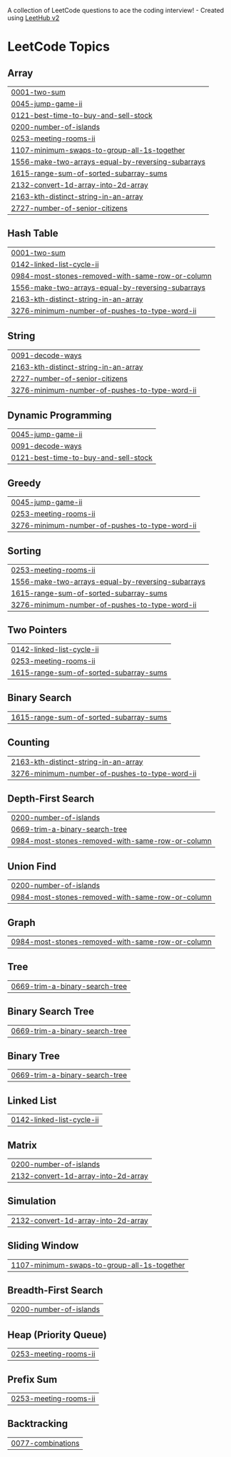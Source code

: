 A collection of LeetCode questions to ace the coding interview! - Created using [LeetHub v2](https://github.com/arunbhardwaj/LeetHub-2.0)
<!---LeetCode Topics Start-->
# LeetCode Topics
## Array
|  |
| ------- |
| [0001-two-sum](https://github.com/armana06/LeetCode/tree/master/0001-two-sum) |
| [0045-jump-game-ii](https://github.com/armana06/LeetCode/tree/master/0045-jump-game-ii) |
| [0121-best-time-to-buy-and-sell-stock](https://github.com/armana06/LeetCode/tree/master/0121-best-time-to-buy-and-sell-stock) |
| [0200-number-of-islands](https://github.com/armana06/LeetCode/tree/master/0200-number-of-islands) |
| [0253-meeting-rooms-ii](https://github.com/armana06/LeetCode/tree/master/0253-meeting-rooms-ii) |
| [1107-minimum-swaps-to-group-all-1s-together](https://github.com/armana06/LeetCode/tree/master/1107-minimum-swaps-to-group-all-1s-together) |
| [1556-make-two-arrays-equal-by-reversing-subarrays](https://github.com/armana06/LeetCode/tree/master/1556-make-two-arrays-equal-by-reversing-subarrays) |
| [1615-range-sum-of-sorted-subarray-sums](https://github.com/armana06/LeetCode/tree/master/1615-range-sum-of-sorted-subarray-sums) |
| [2132-convert-1d-array-into-2d-array](https://github.com/armana06/LeetCode/tree/master/2132-convert-1d-array-into-2d-array) |
| [2163-kth-distinct-string-in-an-array](https://github.com/armana06/LeetCode/tree/master/2163-kth-distinct-string-in-an-array) |
| [2727-number-of-senior-citizens](https://github.com/armana06/LeetCode/tree/master/2727-number-of-senior-citizens) |
## Hash Table
|  |
| ------- |
| [0001-two-sum](https://github.com/armana06/LeetCode/tree/master/0001-two-sum) |
| [0142-linked-list-cycle-ii](https://github.com/armana06/LeetCode/tree/master/0142-linked-list-cycle-ii) |
| [0984-most-stones-removed-with-same-row-or-column](https://github.com/armana06/LeetCode/tree/master/0984-most-stones-removed-with-same-row-or-column) |
| [1556-make-two-arrays-equal-by-reversing-subarrays](https://github.com/armana06/LeetCode/tree/master/1556-make-two-arrays-equal-by-reversing-subarrays) |
| [2163-kth-distinct-string-in-an-array](https://github.com/armana06/LeetCode/tree/master/2163-kth-distinct-string-in-an-array) |
| [3276-minimum-number-of-pushes-to-type-word-ii](https://github.com/armana06/LeetCode/tree/master/3276-minimum-number-of-pushes-to-type-word-ii) |
## String
|  |
| ------- |
| [0091-decode-ways](https://github.com/armana06/LeetCode/tree/master/0091-decode-ways) |
| [2163-kth-distinct-string-in-an-array](https://github.com/armana06/LeetCode/tree/master/2163-kth-distinct-string-in-an-array) |
| [2727-number-of-senior-citizens](https://github.com/armana06/LeetCode/tree/master/2727-number-of-senior-citizens) |
| [3276-minimum-number-of-pushes-to-type-word-ii](https://github.com/armana06/LeetCode/tree/master/3276-minimum-number-of-pushes-to-type-word-ii) |
## Dynamic Programming
|  |
| ------- |
| [0045-jump-game-ii](https://github.com/armana06/LeetCode/tree/master/0045-jump-game-ii) |
| [0091-decode-ways](https://github.com/armana06/LeetCode/tree/master/0091-decode-ways) |
| [0121-best-time-to-buy-and-sell-stock](https://github.com/armana06/LeetCode/tree/master/0121-best-time-to-buy-and-sell-stock) |
## Greedy
|  |
| ------- |
| [0045-jump-game-ii](https://github.com/armana06/LeetCode/tree/master/0045-jump-game-ii) |
| [0253-meeting-rooms-ii](https://github.com/armana06/LeetCode/tree/master/0253-meeting-rooms-ii) |
| [3276-minimum-number-of-pushes-to-type-word-ii](https://github.com/armana06/LeetCode/tree/master/3276-minimum-number-of-pushes-to-type-word-ii) |
## Sorting
|  |
| ------- |
| [0253-meeting-rooms-ii](https://github.com/armana06/LeetCode/tree/master/0253-meeting-rooms-ii) |
| [1556-make-two-arrays-equal-by-reversing-subarrays](https://github.com/armana06/LeetCode/tree/master/1556-make-two-arrays-equal-by-reversing-subarrays) |
| [1615-range-sum-of-sorted-subarray-sums](https://github.com/armana06/LeetCode/tree/master/1615-range-sum-of-sorted-subarray-sums) |
| [3276-minimum-number-of-pushes-to-type-word-ii](https://github.com/armana06/LeetCode/tree/master/3276-minimum-number-of-pushes-to-type-word-ii) |
## Two Pointers
|  |
| ------- |
| [0142-linked-list-cycle-ii](https://github.com/armana06/LeetCode/tree/master/0142-linked-list-cycle-ii) |
| [0253-meeting-rooms-ii](https://github.com/armana06/LeetCode/tree/master/0253-meeting-rooms-ii) |
| [1615-range-sum-of-sorted-subarray-sums](https://github.com/armana06/LeetCode/tree/master/1615-range-sum-of-sorted-subarray-sums) |
## Binary Search
|  |
| ------- |
| [1615-range-sum-of-sorted-subarray-sums](https://github.com/armana06/LeetCode/tree/master/1615-range-sum-of-sorted-subarray-sums) |
## Counting
|  |
| ------- |
| [2163-kth-distinct-string-in-an-array](https://github.com/armana06/LeetCode/tree/master/2163-kth-distinct-string-in-an-array) |
| [3276-minimum-number-of-pushes-to-type-word-ii](https://github.com/armana06/LeetCode/tree/master/3276-minimum-number-of-pushes-to-type-word-ii) |
## Depth-First Search
|  |
| ------- |
| [0200-number-of-islands](https://github.com/armana06/LeetCode/tree/master/0200-number-of-islands) |
| [0669-trim-a-binary-search-tree](https://github.com/armana06/LeetCode/tree/master/0669-trim-a-binary-search-tree) |
| [0984-most-stones-removed-with-same-row-or-column](https://github.com/armana06/LeetCode/tree/master/0984-most-stones-removed-with-same-row-or-column) |
## Union Find
|  |
| ------- |
| [0200-number-of-islands](https://github.com/armana06/LeetCode/tree/master/0200-number-of-islands) |
| [0984-most-stones-removed-with-same-row-or-column](https://github.com/armana06/LeetCode/tree/master/0984-most-stones-removed-with-same-row-or-column) |
## Graph
|  |
| ------- |
| [0984-most-stones-removed-with-same-row-or-column](https://github.com/armana06/LeetCode/tree/master/0984-most-stones-removed-with-same-row-or-column) |
## Tree
|  |
| ------- |
| [0669-trim-a-binary-search-tree](https://github.com/armana06/LeetCode/tree/master/0669-trim-a-binary-search-tree) |
## Binary Search Tree
|  |
| ------- |
| [0669-trim-a-binary-search-tree](https://github.com/armana06/LeetCode/tree/master/0669-trim-a-binary-search-tree) |
## Binary Tree
|  |
| ------- |
| [0669-trim-a-binary-search-tree](https://github.com/armana06/LeetCode/tree/master/0669-trim-a-binary-search-tree) |
## Linked List
|  |
| ------- |
| [0142-linked-list-cycle-ii](https://github.com/armana06/LeetCode/tree/master/0142-linked-list-cycle-ii) |
## Matrix
|  |
| ------- |
| [0200-number-of-islands](https://github.com/armana06/LeetCode/tree/master/0200-number-of-islands) |
| [2132-convert-1d-array-into-2d-array](https://github.com/armana06/LeetCode/tree/master/2132-convert-1d-array-into-2d-array) |
## Simulation
|  |
| ------- |
| [2132-convert-1d-array-into-2d-array](https://github.com/armana06/LeetCode/tree/master/2132-convert-1d-array-into-2d-array) |
## Sliding Window
|  |
| ------- |
| [1107-minimum-swaps-to-group-all-1s-together](https://github.com/armana06/LeetCode/tree/master/1107-minimum-swaps-to-group-all-1s-together) |
## Breadth-First Search
|  |
| ------- |
| [0200-number-of-islands](https://github.com/armana06/LeetCode/tree/master/0200-number-of-islands) |
## Heap (Priority Queue)
|  |
| ------- |
| [0253-meeting-rooms-ii](https://github.com/armana06/LeetCode/tree/master/0253-meeting-rooms-ii) |
## Prefix Sum
|  |
| ------- |
| [0253-meeting-rooms-ii](https://github.com/armana06/LeetCode/tree/master/0253-meeting-rooms-ii) |
## Backtracking
|  |
| ------- |
| [0077-combinations](https://github.com/armana06/LeetCode/tree/master/0077-combinations) |
<!---LeetCode Topics End-->
